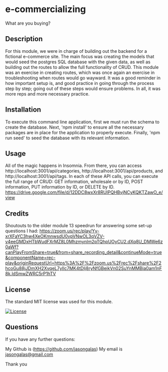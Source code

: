 # e-commercializing

What are you buying?

## Description

For this module, we were in charge of building out the backend for a fictional e-commerce site. The main focus was creating the models that would seed the postgres SQL database with the given data, as well as building out the routes to allow the full functionality of CRUD. This module was an exercise in creating routes, which was once again an exercise in troubleshooting when routes would go wayward. It was a good reminder in how important setup is, and good practice in going through the process step by step; going out of these steps would ensure problems. In all, it was more reps and more necessary practice.

## Installation

To execute this command line application, first we must run the schema to create the database. Next, 'npm install' to ensure all the necessary packages are in place for the application to properly execute. Finally, 'npm run seed' to seed the database with its relevant information.

## Usage

All of the magic happens in Insomnia. From there, you can access http://localhost:3001/api/categories, http://localhost:3001/api/products, and http://localhost:3001/api/tags. In each of these API calls, you can execute the full range of CRUD: GET information, wholesale or by ID, POST information, PUT information by ID, or DELETE by ID. https://drive.google.com/file/d/12DDC8wxXr8RUIPQHBvjNCyKQKTZawO_e/view

## Credits

Shoutouts to the older module 13 speedrun for answering some set-up questions I had: https://zoom.us/rec/play/Yv-xrXFaYC3hw4XeOKmnwsdU0vpVNwOL3qVZV-v4eeGMDxHTbWudFXrMZ8L0Mhzmynlm2pTQhpUOyCU2.dXq8U_DMWe6z0aWf?canPlayFromShare=true&from=share_recording_detail&continueMode=true&componentName=rec-play&originRequestUrl=https%3A%2F%2Fzoom.us%2Frec%2Fshare%2F2hcoGu88jJDmXH2XvqeL7yIlc7MK4tDlj8ryNfGBeikVn02SuYnMMBia0am1nF8k.ldSmwZWRC5rP1hTV

## License

The standard MIT license was used for this module.

[![License](https://img.shields.io/badge/license-MIT-blue.svg)](https://choosealicense.com/licenses/mit/) 

## Questions

If you have any further questions:

My Github is (https://github.com/jasongalas) 
My email is jasongalas@gmail.com

Thank you
